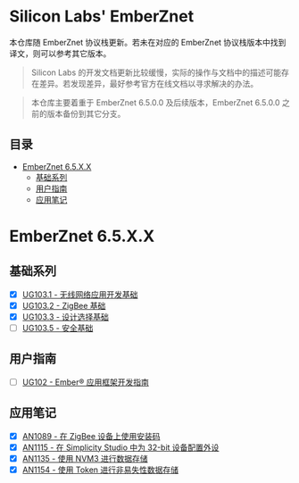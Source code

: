 # Silicon Labs' EmberZnet <!-- omit in toc -->

本仓库随 EmberZnet 协议栈更新。若未在对应的 EmberZnet 协议栈版本中找到译文，则可以参考其它版本。

> Silicon Labs 的开发文档更新比较缓慢，实际的操作与文档中的描述可能存在差异。若发现差异，最好参考官方在线文档以寻求解决的办法。

> 本仓库主要着重于 EmberZnet 6.5.0.0 及后续版本，EmberZnet 6.5.0.0 之前的版本备份到其它分支。

## 目录 <!-- omit in toc -->

- [EmberZnet 6.5.X.X](#emberznet-65xx)
  - [基础系列](#基础系列)
  - [用户指南](#用户指南)
  - [应用笔记](#应用笔记)

# EmberZnet 6.5.X.X

## 基础系列

* [x] [UG103.1 - 无线网络应用开发基础](./EmberZnet%206.5.X.X/UG103.1/UG103.1.md)
* [x] [UG103.2 - ZigBee 基础](./EmberZnet%206.5.X.X/UG103.2/UG103.2.md)
* [x] [UG103.3 - 设计选择基础](./EmberZnet%206.5.X.X/UG103.3/UG103.3.md)
* [ ] [UG103.5 - 安全基础](./EmberZnet%206.5.X.X/UG103.5/UG103.5.md)

## 用户指南

* [ ] [UG102 - Ember® 应用框架开发指南](./EmberZnet%206.5.X.X/UG102/UG102.md)

## 应用笔记

* [x] [AN1089 - 在 ZigBee 设备上使用安装码](./EmberZnet%206.5.X.X/AN1089/AN1089.md)
* [x] [AN1115 - 在 Simplicity Studio 中为 32-bit 设备配置外设](./EmberZnet%206.5.X.X/AN1115/AN1115.md)
* [x] [AN1135 - 使用 NVM3 进行数据存储](./EmberZnet%206.5.X.X/AN1135/AN1135.md)
* [x] [AN1154 - 使用 Token 进行非易失性数据存储](./EmberZnet%206.5.X.X/AN1154/AN1154.md)
